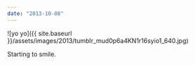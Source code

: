 ```yaml
---
date: "2013-10-08"
---
```


![yo yo]({{ site.baseurl }}/assets/images/2013/tumblr_mud0p6a4KN1r16syio1_640.jpg)

Starting to smile.
